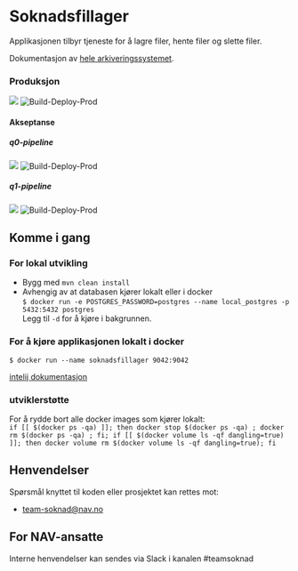 # Soknadsfillager
Applikasjonen tilbyr tjeneste for å lagre filer, hente filer og slette filer.

Dokumentasjon av [hele arkiveringssystemet](https://github.com/navikt/archiving-infrastructure/wiki).


### Produksjon
![](https://github.com/navikt/soknadsfillager/workflows/Build-Deploy/badge.svg?branch=main)
![Build-Deploy-Prod](https://github.com/navikt/soknadsfillager/workflows/Build-Deploy-Prod/badge.svg?branch=main&event=deployment)

#### Akseptanse
##### q0-pipeline
![](https://github.com/navikt/soknadsfillager/workflows/Build-Deploy-Pipelines/badge.svg?branch=q0-pipeline)
![Build-Deploy-Prod](https://github.com/navikt/soknadsfillager/workflows/Build-Deploy-Pipelines/badge.svg?branch=q0-pipeline&event=deployment)
##### q1-pipeline
![](https://github.com/navikt/soknadsfillager/workflows/Build-Deploy-Pipelines/badge.svg?branch=q1-pipeline)
![Build-Deploy-Prod](https://github.com/navikt/soknadsfillager/workflows/Build-Deploy-Pipelines/badge.svg?branch=q1-pipeline&event=deployment)


## Komme i gang

### For lokal utvikling
* Bygg med `mvn clean install`
* Avhengig av at databasen kjører lokalt eller i docker<br />
`$ docker run -e POSTGRES_PASSWORD=postgres --name local_postgres -p 5432:5432 postgres`<br />
Legg til `-d` for å kjøre i bakgrunnen.

### For å kjøre applikasjonen lokalt i docker
`$ docker run --name soknadsfillager 9042:9042`

[intelij dokumentasjon](https://www.jetbrains.com/help/idea/docker.html)

### utviklerstøtte
For å rydde bort alle docker images som kjører lokalt:<br />
`if [[ $(docker ps -qa) ]]; then docker stop $(docker ps -qa) ; docker rm $(docker ps -qa) ; fi; if [[ $(docker volume ls -qf dangling=true) ]]; then docker volume rm $(docker volume ls -qf dangling=true); fi`


## Henvendelser
Spørsmål knyttet til koden eller prosjektet kan rettes mot:
* [team-soknad@nav.no](mailto:team-soknad@nav.no)

## For NAV-ansatte
Interne henvendelser kan sendes via Slack i kanalen #teamsoknad

